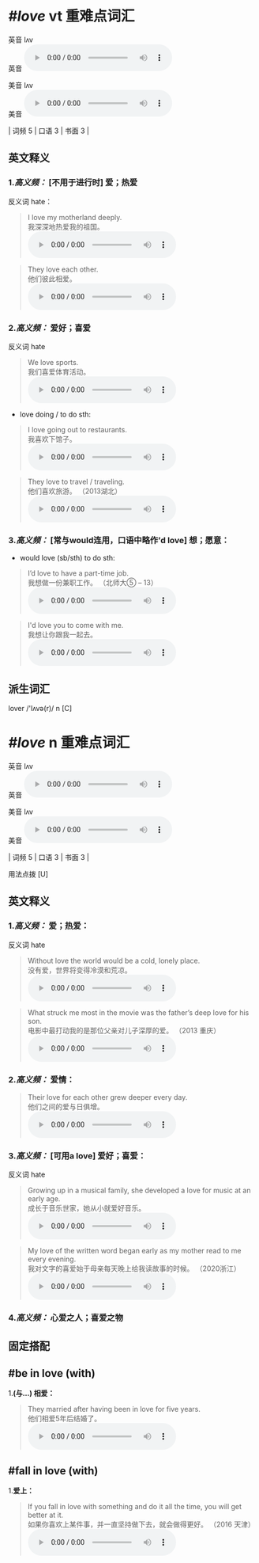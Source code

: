# ***\#love*** vt  重难点词汇
英音 lʌv  
英音
<audio src="./media/love-B.aac" controls="controls"></audio>

美音 lʌv  
美音
<audio src="./media/love.aac" controls="controls"></audio>



| 词频 5 | 口语 3 | 书面 3 |  

英文释义
---
### 1.*高义频：* **[不用于进行时] 爱；热爱**  
反义词 hate： 

 > I love my motherland deeply.  
 > 我深深地热爱我的祖国。    
<audio src="./media/I love my motherland deeply2_AAC.aac" controls="controls"></audio>

 > They love each other.  
 > 他们彼此相爱。    
<audio src="./media/They love each other2_AAC.aac" controls="controls"></audio>

### 2.*高义频：* **爱好；喜爱**  
反义词 hate 

 > We love sports.   
 > 我们喜爱体育活动。    
<audio src="./media/love-9.aac" controls="controls"></audio>

- love doing / to do sth:

 > I love going out to restaurants.   
 > 我喜欢下馆子。    
<audio src="./media/love-10.aac" controls="controls"></audio>

 > They love to travel / traveling.  
 > 他们喜欢旅游。  （2013湖北）  
<audio src="./media/They love to travel2_AAC.aac" controls="controls"></audio>

### 3.*高义频：* **[常与would连用，口语中略作’d love] 想；愿意：**  

- would love (sb/sth) to do sth:

 > I’d love to have a part-time job.   
 > 我想做一份兼职工作。  （北师大⑤ – 13）  
<audio src="./media/love-12.aac" controls="controls"></audio>

 > I'd love you to come with me.  
 > 我想让你跟我一起去。    
<audio src="./media/I'd love you to come with me2_AAC.aac" controls="controls"></audio>


派生词汇
---
lover /'lʌvə(r)/ n [C]  

# ***\#love*** n  重难点词汇
英音 lʌv  
英音
<audio src="./media/love-B.aac" controls="controls"></audio>

美音 lʌv  
美音
<audio src="./media/love.aac" controls="controls"></audio>



| 词频 5 | 口语 3 | 书面 3 |  

用法点拨  [U]

英文释义
---
### 1.*高义频：* **爱；热爱：**  
反义词 hate 

 > Without love the world would be a cold, lonely place.   
 > 没有爱，世界将变得冷漠和荒凉。    
<audio src="./media/love-1.aac" controls="controls"></audio>

 > What struck me most in the movie was the father’s deep love for his son.   
 > 电影中最打动我的是那位父亲对儿子深厚的爱。  （2013 重庆）  
<audio src="./media/love-2.aac" controls="controls"></audio>

### 2.*高义频：* **爱情：**  

 > Their love for each other grew deeper every day.   
 > 他们之间的爱与日俱增。    
<audio src="./media/love-4.aac" controls="controls"></audio>

### 3.*高义频：* **[可用a love] 爱好；喜爱：**  
反义词 hate 

 > Growing up in a musical family, she developed a love for music at an early age.   
 > 成长于音乐世家，她从小就爱好音乐。    
<audio src="./media/love-3.aac" controls="controls"></audio>

 > My love of the written word began early as my mother read to me every evening.  
 > 我对文字的喜爱始于母亲每天晚上给我读故事的时候。  （2020浙江）  
<audio src="./media/My love of the written word began early2_AAC.aac" controls="controls"></audio>

### 4.*高义频：* **心爱之人；喜爱之物**  


固定搭配
---
## \#be in love (with)
1.**(与…) 相爱：**  

 > They married after having been in love for five years.   
 > 他们相爱5年后结婚了。    
<audio src="./media/love-5.aac" controls="controls"></audio>

## \#fall in love (with) 
1.**爱上：**  

 > If you fall in love with something and do it all the time, you will get better at it.  
 > 如果你喜欢上某件事，并一直坚持做下去，就会做得更好。  （2016 天津）  
<audio src="./media/love50.aac" controls="controls"></audio>


